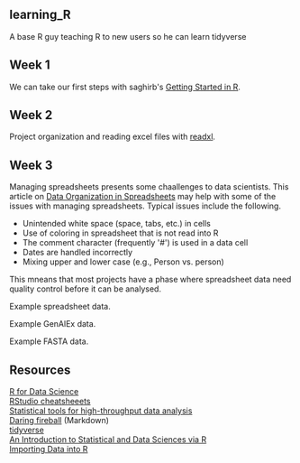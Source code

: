 ## learning_R
A base R guy teaching R to new users so he can learn tidyverse


## Week 1

We can take our first steps with saghirb's [Getting Started in R](https://github.com/saghirb/Getting-Started-in-R).

## Week 2

Project organization and reading excel files with [readxl](https://readxl.tidyverse.org).

## Week 3

Managing spreadsheets presents some chaallenges to data scientists.
This article on [Data Organization in Spreadsheets](https://doi.org/10.1080/00031305.2017.1375989) may help with some of the issues with managing spreadsheets.
Typical issues include the following.

* Unintended white space (space, tabs, etc.) in cells
* Use of coloring in spreadsheet that is not read into R
* The comment character (frequently '#') is used in  a data cell
* Dates are handled incorrectly
* Mixing upper and lower case (e.g., Person vs. person)

This mneans that most projects have a phase where spreadsheet data need quality control before it can be analysed.

Example spreadsheet data.

Example GenAlEx data.

Example FASTA data.


## Resources

[R for Data Science](https://r4ds.had.co.nz/)    
[RStudio cheatsheeets](https://www.rstudio.com/resources/cheatsheets/)    
[Statistical tools for high-throughput data analysis](http://www.sthda.com/english/)    
[Daring fireball](https://daringfireball.net/projects/markdown/syntax) (Markdown)    
[tidyverse](https://www.tidyverse.org/)    
[An Introduction to Statistical and Data Sciences via R](https://moderndive.com/)    
[Importing Data into R](http://www.ucd.ie/ecomodel/Resources/Sheet2a_data_import_WebVersion.html)    

